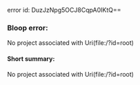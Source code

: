 error id: DuzJzNpg5OCJ8CqpA0IKtQ==
### Bloop error:

No project associated with Uri(file:<WORKSPACE>/?id=root)
#### Short summary: 

No project associated with Uri(file:<WORKSPACE>/?id=root)